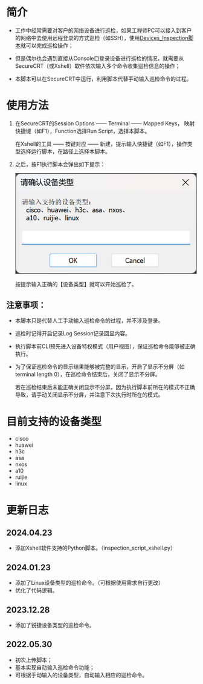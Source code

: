 ﻿# 简介

- 工作中经常需要对客户的网络设备进行巡检，如果工程师PC可以接入到客户的网络中去使用远程登录的方式巡检（如SSH），使用[Devices_Inspection脚本](https://github.com/icefire-ken/Devices_Inspection)就可以完成巡检操作；

- 但是偶尔也会遇到直接从Console口登录设备进行巡检的情况，就需要从SecureCRT（或Xshell）软件依次输入多个命令收集巡检信息的操作；

- 本脚本可以在SecureCRT中运行，利用脚本代替手动输入巡检命令的过程。 

# 使用方法

1. 在SecureCRT的Session Options —— Terminal —— Mapped Keys， 映射快捷键（如F1），Function选择Run Script，选择本脚本。

   在Xshell的工具 —— 按键对应 —— 新建，提示输入快捷键（如F1），操作类型选择运行脚本，在路径上选择本脚本。

2. 之后，按F1执行脚本会弹出如下提示：

   ![device_types.png](https://github.com/icefire-ken/securecrt_script/blob/master/images/device_types.png)

   按提示输入正确的【设备类型】就可以开始巡检了。

## 注意事项：

- 本脚本只是代替人工手动输入巡检命令的过程，并不涉及登录。

- 巡检时记得开启记录Log Session记录回显内容。

- 执行脚本前CLI预先进入设备特权模式（用户视图），保证巡检命令能够被正确执行。

- 为了保证巡检命令的显示结果能够被完整的显示，开启了显示不分屏（如terminal length 0），在巡检命令结束后，关闭了显示不分屏。

  若在巡检结束后未能正确关闭显示不分屏，因为执行脚本前所在的模式不正确导致，请手动关闭显示不分屏，并注意下次执行时所在的模式。

# 目前支持的设备类型

- cisco
- huawei
- h3c
- asa
- nxos
- a10
- ruijie
- linux

# 更新日志

## 2024.04.23

- 添加Xshell软件支持的Python脚本。（inspection_script_xshell.py）

## 2024.01.23

- 添加了Linux设备类型的巡检命令。（可根据使用需求自行更改）
- 优化了代码逻辑。

## 2023.12.28

- 添加了锐捷设备类型的巡检命令。

## 2022.05.30

- 初次上传脚本；
- 基本实现自动输入巡检命令功能；
- 可根据手动输入的设备类型，自动输入相应的巡检命令。
